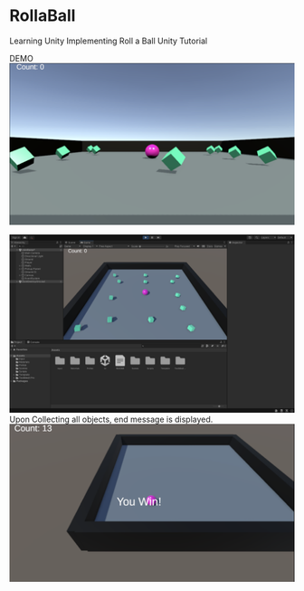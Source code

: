 # RollaBall

Learning Unity
Implementing Roll a Ball Unity Tutorial

DEMO
<img src="https://github.com/rrente43/RollaBall/blob/main/Screen%20Shot%202022-12-15%20at%2012.44.39%20AM.png" alt="Alt text" title="Optional title">

<img src="https://github.com/rrente43/RollaBall/blob/main/Screen%20Shot%202022-12-15%20at%2012.51.30%20AM.png" alt="Alt text" title="Optional title">
Upon Collecting all objects, end message is displayed.
<img src="https://github.com/rrente43/RollaBall/blob/main/Screen%20Shot%202022-12-15%20at%2012.52.48%20AM.png" alt="Alt text" title="Optional title">
